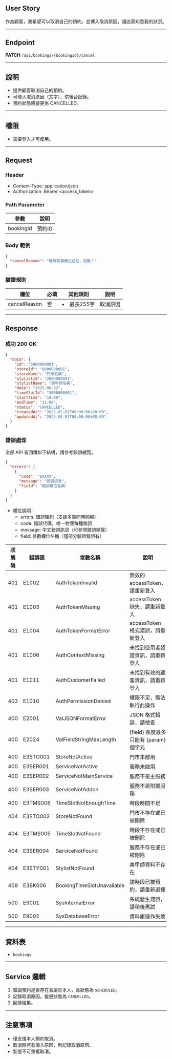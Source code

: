 ## User Story

作為顧客，我希望可以取消自己的預約，並傳入取消原因，讓店家知悉我的狀況。

---

## Endpoint

**PATCH** `/api/bookings/{bookingId}/cancel`

---

## 說明

- 提供顧客取消自己的預約。
- 可傳入取消原因（文字），供後台記錄。
- 預約狀態將變更為 CANCELLED。

---

## 權限

- 需要登入才可使用。

---

## Request

### Header

- Content-Type: application/json
- Authorization: Bearer <access_token>

### Path Parameter

| 參數      | 說明   |
| --------- | ------ |
| bookingId | 預約ID |

### Body 範例

```json
{
  "cancelReason": "臨時有事無法前往，抱歉！"
}
```

### 驗證規則

| 欄位         | 必填 | 其他規則      | 說明     |
| ------------ | ---- | ------------- | -------- |
| cancelReason | 否   | <li>最長255字 | 取消原因 |

---

## Response

### 成功 200 OK

```json
{
  "data": {
    "id": "5000000001",
    "storeId": "8000000001",
    "storeName": "門市名稱",
    "stylistId": "2000000001",
    "stylistName": "美甲師名稱",
    "date": "2025-08-02",
    "timeSlotId": "3000000001",
    "startTime": "10:00",
    "endTime": "11:00",
    "status": "CANCELLED",
    "createdAt": "2025-01-01T00:00:00+08:00",
    "updatedAt": "2025-01-01T00:00:00+08:00"
  }
}
```

### 錯誤處理

全部 API 皆回傳如下結構，請參考錯誤總覽。

```json
{
  "errors": [
    {
      "code": "EXXXX",
      "message": "錯誤訊息",
      "field": "錯誤欄位名稱"
    }
  ]
}
```

- 欄位說明：
  - errors: 錯誤陣列（支援多筆同時回報）
  - code: 錯誤代碼，唯一對應每種錯誤
  - message: 中文錯誤訊息（可參照錯誤總覽）
  - field: 參數欄位名稱（僅部分驗證錯誤有）

| 狀態碼 | 錯誤碼   | 常數名稱                   | 說明                                  |
| ------ | -------- | -------------------------- | ------------------------------------- |
| 401    | E1002    | AuthTokenInvalid           | 無效的 accessToken，請重新登入        |
| 401    | E1003    | AuthTokenMissing           | accessToken 缺失，請重新登入          |
| 401    | E1004    | AuthTokenFormatError       | accessToken 格式錯誤，請重新登入      |
| 401    | E1006    | AuthContextMissing         | 未找到使用者認證資訊，請重新登入      |
| 401    | E1011    | AuthCustomerFailed         | 未找到有效的顧客資訊，請重新登入      |
| 403    | E1010    | AuthPermissionDenied       | 權限不足，無法執行此操作              |
| 400    | E2001    | ValJSONFormatError         | JSON 格式錯誤，請檢查                 |
| 400    | E2024    | ValFieldStringMaxLength    | {field} 長度最多只能有 {param} 個字元 |
| 400    | E3STO001 | StoreNotActive             | 門市未啟用                            |
| 400    | E3SER001 | ServiceNotActive           | 服務未啟用                            |
| 400    | E3SER002 | ServiceNotMainService      | 服務不是主服務                        |
| 400    | E3SER003 | ServiceNotAddon            | 服務不是附屬服務                      |
| 400    | E3TMS006 | TimeSlotNotEnoughTime      | 時段時間不足                          |
| 404    | E3STO002 | StoreNotFound              | 門市不存在或已被刪除                  |
| 404    | E3TMS005 | TimeSlotNotFound           | 時段不存在或已被刪除                  |
| 404    | E3SER004 | ServiceNotFound            | 服務不存在或已被刪除                  |
| 404    | E3STY001 | StylistNotFound            | 美甲師資料不存在                      |
| 409    | E3BK006  | BookingTimeSlotUnavailable | 該時段已被預約，請重新選擇            |
| 500    | E9001    | SysInternalError           | 系統發生錯誤，請稍後再試              |
| 500    | E9002    | SysDatabaseError           | 資料庫操作失敗                        |

---

## 資料表

- `bookings`

---

## Service 邏輯

1. 驗證預約是否存在且屬於本人，且狀態為 `SCHEDULED`。
2. 記錄取消原因，變更狀態為 `CANCELLED`。
3. 回傳結果。

---

## 注意事項

- 僅支援本人預約取消。
- 取消時若有傳入原因，則記錄取消原因。
- 狀態不可重複取消。

